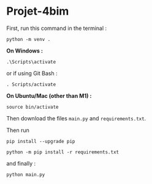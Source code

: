 # Projet-4bim

First, run this command in the terminal :

```
python -m venv .
```

**On Windows :**

```
.\Scripts\activate
```

or if using Git Bash :

```
. Scripts/activate
```

**On Ubuntu/Mac (other than M1) :**

```
source bin/activate
```

Then download the files `main.py` and `requirements.txt`.

Then run

```
pip install --upgrade pip

python -m pip install -r requirements.txt
```

and finally :

```
python main.py
```
